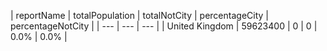 | reportName | totalPopulation | totalNotCity | percentageCity | percentageNotCity |
| --- | --- | --- |
| United Kingdom | 59623400 | 0 | 0 | 0.0% | 0.0% |

